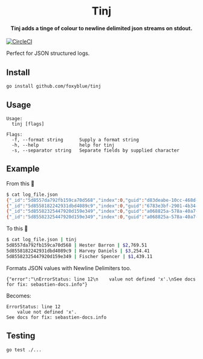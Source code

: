 <h1 align="center">
    Tinj
</h1>

<h4 align="center">
    Tinj adds a tinge of colour to newline delimited json streams on stdout.
</h4>

[![CircleCI](https://circleci.com/gh/foxyblue/tinj.svg?style=shield)](https://circleci.com/gh/foxyblue/tinj)

Perfect for JSON structured logs.

## Install

```
go install github.com/foxyblue/tinj
```

## Usage

```
Usage:
  tinj [flags]

Flags:
  -f, --format string      Supply a format string
  -h, --help               help for tinj
  -s, --separator string   Separate fields by supplied character
```

## Example

From this 🧐

```bash
$ cat log_file.json
{"_id":"5d8557da792fb159ca70d568","index":0,"guid":"d83deabe-10cc-468d-9f92-e49b9c18c5fc","isActive":false,"balance":"$2,769.51","picture":"http://placehold.it/32x32","age":29,"eyeColor":"brown","name":"Hester Barron","gender":"male"}
{"_id":"5d8558182242931dbd4089c9","index":0,"guid":"6783e3bf-2901-4b34-966e-b5573b227e9b","isActive":true,"balance":"$3,254.41","picture":"http://placehold.it/32x32","age":40,"eyeColor":"brown","name":"Harvey Daniels","gender":"male"}
{"_id":"5d85582325447920d159e349","index":0,"guid":"a068825a-578a-40a7-ae35-861018a3c69b","isActive":true,"balance":"$1,439.11","picture":"http://placehold.it/32x32","age":22,"eyeColor":"brown","name":"Fischer Spencer","gender":"male"}
{"_id":"5d85582325447920d159e349","index":0,"guid":"a068825a-578a-40a7-ae35-861018a3c69b","isActive":true,"balance":"$1,439.11","picture":"http://placehold.it/32x32","age":22,"eyeColor":"brown","name":"Fischer Spencer","gender":"male"}
```

To this 🤩

```bash
$ cat log_file.json | tinj
5d8557da792fb159ca70d568 | Hester Barron | $2,769.51
5d8558182242931dbd4089c9 | Harvey Daniels | $3,254.41
5d85582325447920d159e349 | Fischer Spencer | $1,439.11
```

Formats JSON values with Newline Delimiters too.

```
{"error":"\nErrorStatus: line 12\n    value not defined 'x'.\nSee docs for fix: sebastien-docs.info"}
```

Becomes:

```
ErrorStatus: line 12
    value not defined 'x'.
See docs for fix: sebastien-docs.info
```

## Testing

```
go test ./...
```
